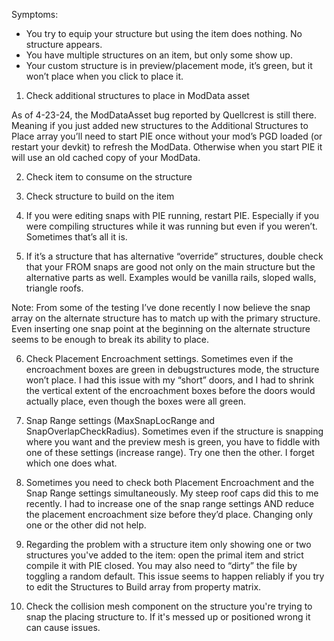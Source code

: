 Symptoms: 
- You try to equip your structure but using the item does nothing. No structure appears.
- You have multiple structures on an item, but only some show up.
- Your custom structure is in preview/placement mode, it’s green, but it won’t place when you click to place it.

1. Check additional structures to place in ModData asset

As of 4-23-24, the ModDataAsset bug reported by Quellcrest is still there. Meaning if you just added new structures to the Additional Structures to Place array you’ll need to start PIE once without your mod’s PGD loaded (or restart your devkit) to refresh the ModData. Otherwise when you start PIE it will use an old cached copy of your ModData.

2. Check item to consume on the structure

3. Check structure to build on the item

4. If you were editing snaps with PIE running, restart PIE. Especially if you were compiling structures while it was running but even if you weren’t. Sometimes that’s all it is.

5. If it’s a structure that has alternative “override” structures, double check that your FROM snaps are good not only on the main structure but the alternative parts as well. Examples would be vanilla rails, sloped walls, triangle roofs.

Note: From some of the testing I’ve done recently I now believe the snap array on the alternate structure has to match up with the primary structure. Even inserting one snap point at the beginning on the alternate structure seems to be enough to break its ability to place.

6. Check Placement Encroachment settings. Sometimes even if the encroachment boxes are green in debugstructures mode, the structure won’t place. I had this issue with my “short” doors, and I had to shrink the vertical extent of the encroachment boxes before the doors would actually place, even though the boxes were all green.

7. Snap Range settings (MaxSnapLocRange and SnapOverlapCheckRadius). Sometimes even if the structure is snapping where you want and the preview mesh is green, you have to fiddle with one of these settings (increase range). Try one then the other. I forget which one does what.

8. Sometimes you need to check both Placement Encroachment and the Snap Range settings simultaneously. My steep roof caps did this to me recently. I had to increase one of the snap range settings AND reduce the placement encroachment size before they’d place. Changing only one or the other did not help.

9. Regarding the problem with a structure item only showing one or two structures you've added to the item: open the primal item and strict compile it with PIE closed. You may also need to “dirty” the file by toggling a random default. This issue seems to happen reliably if you try to edit the Structures to Build array from property matrix.

10. Check the collision mesh component on the structure you're trying to snap the placing structure to. If it's messed up or positioned wrong it can cause issues.

